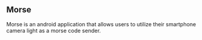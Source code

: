 ## Morse ##
Morse is an android application that allows users to utilize their smartphone camera light as a morse code sender.
